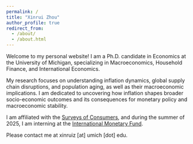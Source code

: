 ```yaml
---
permalink: /
title: "Xinrui Zhou"
author_profile: true
redirect_from: 
  - /about/
  - /about.html
---
```



Welcome to my personal website! I am a Ph.D. candidate in Economics at the University of Michigan, specializing in Macroeconomics, Household Finance, and International Economics.

My research focuses on understanding inflation dynamics, global supply chain disruptions, and population aging, as well as their macroeconomic implications. I am dedicated to uncovering how inflation shapes broader socio-economic outcomes and its consequences for monetary policy and macroeconomic stability.

I am affiliated with the <a href="https://data.sca.isr.umich.edu/" target="_blank">Surveys of Consumers</a>, and during the summer of 2025, I am interning at the <a href="https://www.imf.org/" target="_blank">International Monetary Fund</a>.

Please contact me at xinruiz [at] umich [dot] edu.
